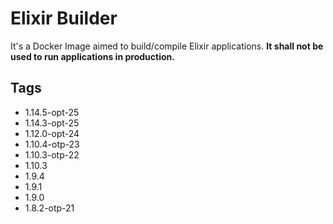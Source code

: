 # Elixir Builder

It's a Docker Image aimed to build/compile Elixir applications. **It shall not be used to run applications in production.**

## Tags

- 1.14.5-opt-25
- 1.14.3-opt-25
- 1.12.0-opt-24
- 1.10.4-otp-23
- 1.10.3-otp-22
- 1.10.3
- 1.9.4
- 1.9.1
- 1.9.0
- 1.8.2-otp-21
